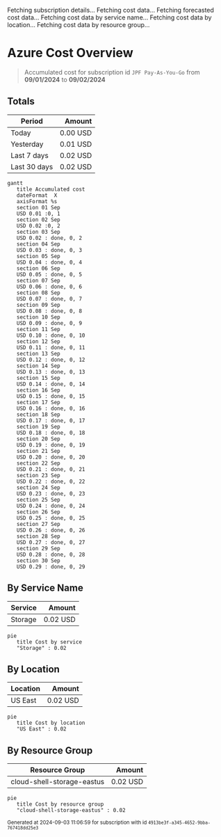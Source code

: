 Fetching subscription details...
Fetching cost data...
Fetching forecasted cost data...
Fetching cost data by service name...
Fetching cost data by location...
Fetching cost data by resource group...
# Azure Cost Overview

> Accumulated cost for subscription id `JPF Pay-As-You-Go` from **09/01/2024** to **09/02/2024**

## Totals

|Period|Amount|
|---|---:|
|Today|0.00 USD|
|Yesterday|0.01 USD|
|Last 7 days|0.02 USD|
|Last 30 days|0.02 USD|

```mermaid
gantt
   title Accumulated cost
   dateFormat  X
   axisFormat %s
   section 01 Sep
   USD 0.01 :0, 1
   section 02 Sep
   USD 0.02 :0, 2
   section 03 Sep
   USD 0.02 : done, 0, 2
   section 04 Sep
   USD 0.03 : done, 0, 3
   section 05 Sep
   USD 0.04 : done, 0, 4
   section 06 Sep
   USD 0.05 : done, 0, 5
   section 07 Sep
   USD 0.06 : done, 0, 6
   section 08 Sep
   USD 0.07 : done, 0, 7
   section 09 Sep
   USD 0.08 : done, 0, 8
   section 10 Sep
   USD 0.09 : done, 0, 9
   section 11 Sep
   USD 0.10 : done, 0, 10
   section 12 Sep
   USD 0.11 : done, 0, 11
   section 13 Sep
   USD 0.12 : done, 0, 12
   section 14 Sep
   USD 0.13 : done, 0, 13
   section 15 Sep
   USD 0.14 : done, 0, 14
   section 16 Sep
   USD 0.15 : done, 0, 15
   section 17 Sep
   USD 0.16 : done, 0, 16
   section 18 Sep
   USD 0.17 : done, 0, 17
   section 19 Sep
   USD 0.18 : done, 0, 18
   section 20 Sep
   USD 0.19 : done, 0, 19
   section 21 Sep
   USD 0.20 : done, 0, 20
   section 22 Sep
   USD 0.21 : done, 0, 21
   section 23 Sep
   USD 0.22 : done, 0, 22
   section 24 Sep
   USD 0.23 : done, 0, 23
   section 25 Sep
   USD 0.24 : done, 0, 24
   section 26 Sep
   USD 0.25 : done, 0, 25
   section 27 Sep
   USD 0.26 : done, 0, 26
   section 28 Sep
   USD 0.27 : done, 0, 27
   section 29 Sep
   USD 0.28 : done, 0, 28
   section 30 Sep
   USD 0.29 : done, 0, 29
```

## By Service Name

|Service|Amount|
|---|---:|
|Storage|0.02 USD|

```mermaid
pie
   title Cost by service
   "Storage" : 0.02
```

## By Location

|Location|Amount|
|---|---:|
|US East|0.02 USD|

```mermaid
pie
   title Cost by location
   "US East" : 0.02
```

## By Resource Group

|Resource Group|Amount|
|---|---:|
|cloud-shell-storage-eastus|0.02 USD|

```mermaid
pie
   title Cost by resource group
   "cloud-shell-storage-eastus" : 0.02
```

<sup>Generated at 2024-09-03 11:06:59 for subscription with id `4913be3f-a345-4652-9bba-767418dd25e3`</sup>
